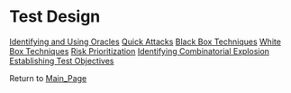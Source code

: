 Test Design
===========

[Identifying and Using Oracles](Identifying_and_Using_Oracles.html?title=Identifying_and_Using_Oracles "Identifying and Using Oracles")
[Quick Attacks](Quick_Attacks.html?title=Quick_Attacks "Quick Attacks")
[Black Box Techniques](Black_Box_Techniques.html?title=Black_Box_Techniques "Black Box Techniques")
[White Box Techniques](White_Box_Techniques.html?title=White_Box_Techniques "White Box Techniques")
[Risk Prioritization](Risk_Prioritization.html?title=Risk_Prioritization "Risk Prioritization")
[Identifying Combinatorial Explosion](Identifying_Combinatorial_Explosion.html?title=Identifying_Combinatorial_Explosion "Identifying Combinatorial Explosion")
[Establishing Test Objectives](Establishing_Test_Objectives.html?title=Establishing_Test_Objectives "Establishing Test Objectives")

Return to [Main\_Page](Main_Page.html?title=Main_Page "Main Page")
